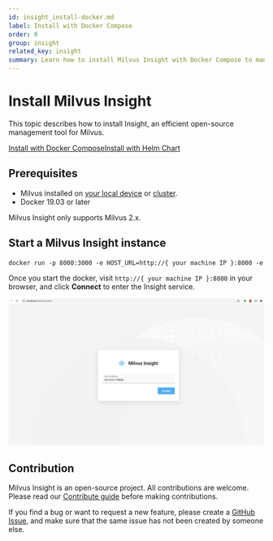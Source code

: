 ```yaml
---
id: insight_install-docker.md
label: Install with Docker Compose
order: 0
group: insight
related_key: insight
summary: Learn how to install Milvus Insight with Docker Compose to manage your Milvus service.
---
```


# Install Milvus Insight

This topic describes how to install Insight, an efficient open-source management tool for Milvus.

<div class="tab-wrapper"><a href="insight_install-docker.md" class='active '>Install with Docker Compose</a><a href="insight_install-helm.md" class=''>Install with Helm Chart</a></div>

## Prerequisites
- Milvus installed on [your local device](install_standalone-docker.md) or [cluster](install_cluster-docker.md).
- Docker 19.03 or later

<div class="alert note">
Milvus Insight only supports Milvus 2.x.
</div>

##  Start a Milvus Insight instance

```Apache
docker run -p 8000:3000 -e HOST_URL=http://{ your machine IP }:8000 -e MILVUS_URL={your machine IP}:19530 milvusdb/milvus-insight:latest
```

Once you start the docker, visit `http://{ your machine IP }:8000` in your browser, and click **Connect** to enter the Insight service.

![Insight_install](../../../../assets/insight_install.png)

## Contribution
Milvus Insight is an open-source project. All contributions are welcome. Please read our [Contribute guide](https://github.com/milvus-io/milvus-insight#-building-and-running-milvus-insight-andor-contributing-code) before making contributions.

If you find a bug or want to request a new feature, please create a [GitHub Issue](https://github.com/milvus-io/milvus-insight/issues/new/choose), and make sure that the same issue has not been created by someone else.


